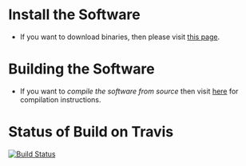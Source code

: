 # Install the Software

- If you want to download binaries, then please visit [this page](https://simtk.org/frs/index.php?group_id=188).

# Building the Software

 - If you want to *compile the software from source* then visit [here](https://github.com/SimVascular/SimVascular/wiki/wiki_for_developers) for compilation instructions.

# Status of Build on Travis

[![Build Status](https://travis-ci.org/SimVascular/svSolver.svg?branch=master)](https://travis-ci.org/SimVascular/svSolver)
